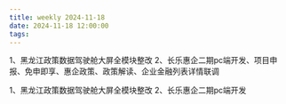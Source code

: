 ```yaml
---
title: weekly 2024-11-18
date: 2024-11-18 12:00:00
tags:
---
```

1、黑龙江政策数据驾驶舱大屏全模块整改
2、长乐惠企二期pc端开发、项目申报、免申即享、惠企政策、政策解读、企业金融列表详情联调


1、黑龙江政策数据驾驶舱大屏全模块整改
2、长乐惠企二期pc端开发